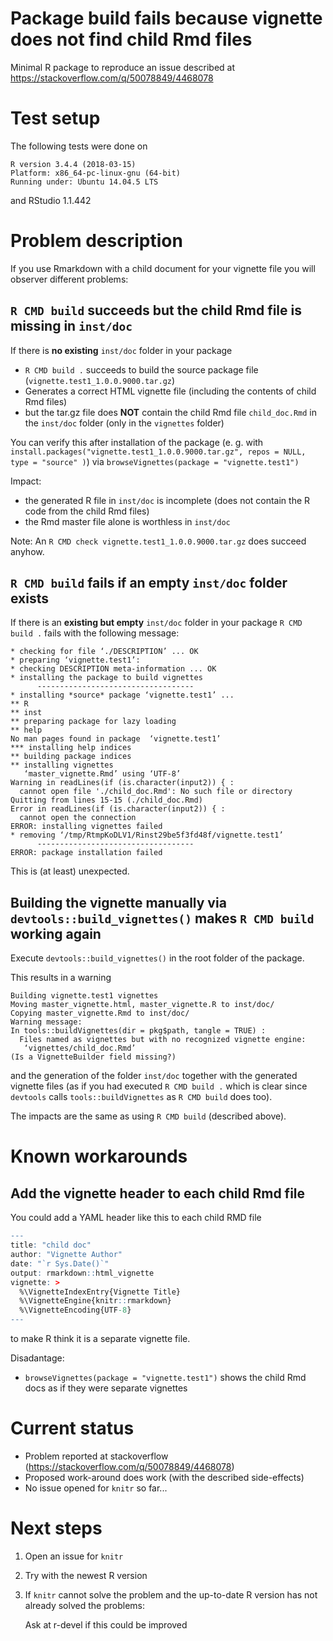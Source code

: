 # Package build fails because vignette does not find child Rmd files

Minimal R package to reproduce an issue described at https://stackoverflow.com/q/50078849/4468078

# Test setup

The following tests were done on 

```
R version 3.4.4 (2018-03-15)
Platform: x86_64-pc-linux-gnu (64-bit)
Running under: Ubuntu 14.04.5 LTS
```

and RStudio 1.1.442



# Problem description

If you use Rmarkdown with a child document for your vignette file you will observer different problems:


## `R CMD build` succeeds but the child Rmd file is missing in `inst/doc`

If there is **no existing** `inst/doc` folder in your package

* `R CMD build .` succeeds to build the source package file (`vignette.test1_1.0.0.9000.tar.gz`)
* Generates a correct HTML vignette file (including the contents of child Rmd files)
* but the tar.gz file does **NOT** contain the child Rmd file `child_doc.Rmd` in
  the `inst/doc` folder (only in the `vignettes` folder)

You can verify this after installation of the package
(e. g. with `install.packages("vignette.test1_1.0.0.9000.tar.gz", repos = NULL, type = "source" )`)
via `browseVignettes(package = "vignette.test1")`

Impact:

* the generated R file in `inst/doc` is incomplete (does not contain the R code from the child Rmd files)
* the Rmd master file alone is worthless in `inst/doc`

Note: An `R CMD check vignette.test1_1.0.0.9000.tar.gz` does succeed anyhow.



## `R CMD build` fails if an empty `inst/doc` folder exists

If there is an **existing but empty** `inst/doc` folder in your package
`R CMD build .` fails with the following message:

```
* checking for file ‘./DESCRIPTION’ ... OK
* preparing ‘vignette.test1’:
* checking DESCRIPTION meta-information ... OK
* installing the package to build vignettes
      -----------------------------------
* installing *source* package ‘vignette.test1’ ...
** R
** inst
** preparing package for lazy loading
** help
No man pages found in package  ‘vignette.test1’ 
*** installing help indices
** building package indices
** installing vignettes
   ‘master_vignette.Rmd’ using ‘UTF-8’ 
Warning in readLines(if (is.character(input2)) { :
  cannot open file './child_doc.Rmd': No such file or directory
Quitting from lines 15-15 (./child_doc.Rmd) 
Error in readLines(if (is.character(input2)) { : 
  cannot open the connection
ERROR: installing vignettes failed
* removing ‘/tmp/RtmpKoDLV1/Rinst29be5f3fd48f/vignette.test1’
      -----------------------------------
ERROR: package installation failed
```

This is (at least) unexpected.



## Building the vignette manually via `devtools::build_vignettes()` makes `R CMD build` working again

Execute `devtools::build_vignettes()` in the root folder of the package.

This results in a warning

```
Building vignette.test1 vignettes
Moving master_vignette.html, master_vignette.R to inst/doc/
Copying master_vignette.Rmd to inst/doc/
Warning message:
In tools::buildVignettes(dir = pkg$path, tangle = TRUE) :
  Files named as vignettes but with no recognized vignette engine:
   ‘vignettes/child_doc.Rmd’
(Is a VignetteBuilder field missing?)
```

and the generation of the folder `inst/doc` together with the generated
vignette files (as if you had executed `R CMD build .` which is clear since
`devtools` calls `tools::buildVignettes` as `R CMD build` does too).

The impacts are the same as using `R CMD build` (described above).


# Known workarounds

## Add the vignette header to each child Rmd file

You could add a YAML header like this to each child RMD file

```R
---
title: "child doc"
author: "Vignette Author"
date: "`r Sys.Date()`"
output: rmarkdown::html_vignette
vignette: >
  %\VignetteIndexEntry{Vignette Title}
  %\VignetteEngine{knitr::rmarkdown}
  %\VignetteEncoding{UTF-8}
---
```

to make R think it is a separate vignette file.

Disadantage:

* `browseVignettes(package = "vignette.test1")` shows the child Rmd docs as if they were separate vignettes



# Current status

* Problem reported at stackoverflow (https://stackoverflow.com/q/50078849/4468078)
* Proposed work-around does work (with the described side-effects)
* No issue opened for `knitr` so far...



# Next steps

1. Open an issue for `knitr`

2. Try with the newest R version

2. If `knitr` cannot solve the problem and the up-to-date R version has not already solved the problems:
   
   Ask at r-devel if this could be improved
   


